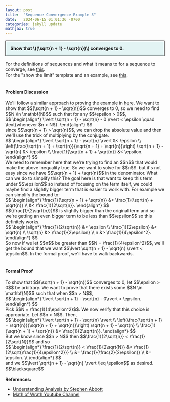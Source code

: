 ```yaml
---
layout: post
title:  "Sequence Convergence Example 3"
date:   2024-06-15 01:01:36 -0700
categories: jekyll update
mathjax: true
---
```

<div style="background-color: #E3F4F4; padding: 15px 15px 15px 15px; border:1px solid black;">
  <b>Show that \((\sqrt{n + 1} - \sqrt{n})\) converges to 0.</b>
</div>
<br>
For the definitions of sequences and what it means to for a sequence to converge, see <a href="https://strncat.github.io/jekyll/update/2024/05/21/analysis-seq-definitions.html">this</a>.
<br>
For the "show the limit" template and an example, see <a href="https://strncat.github.io/jekyll/update/2024/05/12/analysis-seq-limit-template.html">this</a>.
<br>
<br>
<!------------------------------------------------------------------------------------>
<h4><b>Problem Discussion</b></h4>
We'll follow a similar approach to proving the example in <a href="https://strncat.github.io/jekyll/update/2024/06/04/analysis-seq-sqrt.html">here</a>. We want to show that $$(\sqrt{n + 1} - \sqrt{n})$$ converges to 0, so we need to find $$N \in \mathbf{N}$$ such that for any $$\epsilon > 0$$,
<div>
$$
\begin{align*}
\lvert \sqrt{n + 1} - \sqrt{n} - 0 \rvert < \epsilon \quad \text{whenever $n > N$}.
\end{align*}
$$
</div>
since $$\sqrt{n + 1} > \sqrt{n}$$, we can drop the absolute value and then we'll use the trick of multiplying by the conjugate. 
<div>
$$
\begin{align*}
\lvert \sqrt{n + 1} - \sqrt{n} \rvert &< \epsilon \\
\left(\frac{\sqrt{n + 1} + \sqrt{n}}{\sqrt{n + 1} + \sqrt{n}}\right) \sqrt{n + 1} - \sqrt{n} &< \epsilon \\
\frac{1}{\sqrt{n + 1} + \sqrt{n}} &< \epsilon.
\end{align*}
$$
</div>
We need to remember here that we're trying to find an $$n$$ that would make the above inequality true. So we want to solve for $$n$$. but it's not easy since we have $$\sqrt{n + 1} + \sqrt{n}$$ in the denominator. What can we do to simplify this? The goal here is that want to keep this term under $$\epsilon$$ so instead of focusing on the term itself, we could maybe find a slightly bigger term that is easier to work with. For example we can simplify the bound to:
<div>
$$
\begin{align*}
\frac{1}{\sqrt{n + 1} + \sqrt{n}} &< \frac{1}{\sqrt{n} + \sqrt{n}} \\
&< \frac{1}{2\sqrt{n}}.
\end{align*}
$$
</div>
$$(\frac{1}{2\sqrt{n}})$$ is slightly bigger than the original term and so we're getting an even bigger term to be less than $$\epsilon$$ so this definitely works.
<div>
$$
\begin{align*}
\frac{1}{2\sqrt{n}} &< \epsilon \\
\frac{1}{2\epsilon} &< \sqrt{n} \\
\sqrt{n} &> \frac{1}{2\epsilon} \\
n &> \frac{1}{4\epsilon^2}.
\end{align*}
$$
</div>
So now if we let $$n$$ be greater than $$N = \frac{1}{4\epsilon^2}$$, we'll get the bound that we want $$\lvert \sqrt{n + 1} - \sqrt{n} \rvert < \epsilon$$. In the formal proof, we'll have to walk backwards.
<br>
<br>
<!------------------------------------------------------------------------------------>
<h4><b>Formal Proof</b></h4>
To show that $$(\sqrt{n + 1} - \sqrt{n})$$ converges to 0, let $$\epsilon > 0$$ be arbitrary. We want to prove that there exists some $$N \in \mathbf{N}$$ such that when $$n > N$$,
<div>
$$
\begin{align*}
\lvert \sqrt{n + 1} - \sqrt{n} - 0\rvert < \epsilon.
\end{align*}
$$
</div>
Pick $$N = \frac{1}{4\epsilon^2}$$. We now verify that this choice is appropriate. Let $$n > N$$. Then,

<div>
$$
\begin{align*}
\lvert \sqrt{n + 1} - \sqrt{n} \rvert \\
\left(\frac{\sqrt{n + 1} + \sqrt{n}}{\sqrt{n + 1} + \sqrt{n}}\right) \sqrt{n + 1} - \sqrt{n} \\
\frac{1}{\sqrt{n + 1} + \sqrt{n}} &< \frac{1}{2\sqrt{n}}.
\end{align*}
$$
</div>
But we know since $$n > N$$ then $$\frac{1}{2\sqrt{n}} < \frac{1}{2\sqrt{N}}$$ and so
<div>
$$
\begin{align*}
\frac{1}{2\sqrt{n}} < \frac{1}{2\sqrt{N}} &< \frac{1}{2\sqrt{\frac{1}{4\epsilon^2}}} \\
&= \frac{1}{\frac{2}{2\epsilon}} \\
&= \epsilon. \\
\end{align*}
$$
</div>
and we $$\lvert \sqrt{n + 1} - \sqrt{n} \rvert \leq \epsilon$$ as desired. $$\blacksquare$$
<br>
<br>
<!------------------------------------------------------------------------------------>
<b>References:</b>
<ul>
<li><a href="https://www.amazon.com/Understanding-Analysis-Undergraduate-Texts-Mathematics/dp/1493927116">Understanding Analysis by Stephen Abbott</a></li>
<li><a href="https://www.youtube.com/watch?v=lA-CQuvlHDw&list=PLztBpqftvzxXAN05Gm3iNmpz9SkVfLNqC&index=8">Math of Wrath Youtube Channel</a></li>
</ul>